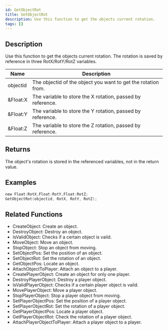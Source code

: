 ```yaml
---
id: GetObjectRot
title: GetObjectRot
description: Use this function to get the objects current rotation.
tags: []
---
```


## Description

Use this function to get the objects current rotation. The rotation is saved by reference in three RotX/RotY/RotZ variables.

| Name     | Description                                                   |
| -------- | ------------------------------------------------------------- |
| objectid | The objectid of the object you want to get the rotation from. |
| &Float:X | The variable to store the X rotation, passed by reference.    |
| &Float:Y | The variable to store the Y rotation, passed by reference.    |
| &Float:Z | The variable to store the Z rotation, passed by reference.    |

## Returns

The object's rotation is stored in the referenced variables, not in the return value.

## Examples

```c
new Float:RotX,Float:RotY,Float:RotZ;
GetObjectRot(objectid, RotX, RotY, RotZ);
```

## Related Functions

- CreateObject: Create an object.
- DestroyObject: Destroy an object.
- IsValidObject: Checks if a certain object is vaild.
- MoveObject: Move an object.
- StopObject: Stop an object from moving.
- SetObjectPos: Set the position of an object.
- SetObjectRot: Set the rotation of an object.
- GetObjectPos: Locate an object.
- AttachObjectToPlayer: Attach an object to a player.
- CreatePlayerObject: Create an object for only one player.
- DestroyPlayerObject: Destroy a player object.
- IsValidPlayerObject: Checks if a certain player object is vaild.
- MovePlayerObject: Move a player object.
- StopPlayerObject: Stop a player object from moving.
- SetPlayerObjectPos: Set the position of a player object.
- SetPlayerObjectRot: Set the rotation of a player object.
- GetPlayerObjectPos: Locate a player object.
- GetPlayerObjectRot: Check the rotation of a player object.
- AttachPlayerObjectToPlayer: Attach a player object to a player.
